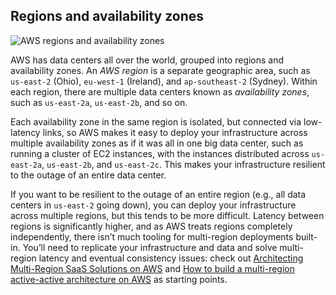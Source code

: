 ## Regions and availability zones

![AWS regions and availability zones](/assets/img/guides/vpc/aws-regions.png)

AWS has data centers all over the world, grouped into regions and availability zones. An _AWS region_ is a separate
geographic area, such as `us-east-2` (Ohio), `eu-west-1` (Ireland), and `ap-southeast-2` (Sydney). Within each region,
there are multiple data centers known as _availability zones_, such as `us-east-2a`, `us-east-2b`, and so on.

Each availability zone in the same region is isolated, but connected via low-latency links, so AWS makes it easy to
deploy your infrastructure across multiple availability zones as if it was all in one big data center, such as running
a cluster of EC2 instances, with the instances distributed across `us-east-2a`, `us-east-2b`, and `us-east-2c`. This
makes your infrastructure resilient to the outage of an entire data center.

If you want to be resilient to the outage of an entire region (e.g., all data centers in `us-east-2` going down), you
can deploy your infrastructure across multiple regions, but this tends to be more difficult. Latency between regions
is significantly higher, and as AWS treats regions completely independently, there isn’t much tooling for multi-region
deployments built-in. You’ll need to replicate your infrastructure and data and solve multi-region latency and eventual
consistency issues: check out
[Architecting Multi-Region SaaS Solutions on AWS](https://aws.amazon.com/blogs/apn/architecting-multi-region-saas-solutions-on-aws/) and
[How to build a multi-region active-active architecture on AWS](https://read.acloud.guru/why-and-how-do-we-build-a-multi-region-active-active-architecture-6d81acb7d208)
as starting points.



<!-- ##DOCS-SOURCER-START
{"sourcePlugin":"Service Catalog Reference","hash":"75ab6878a6db23be7995be08bb0edb3d"}
##DOCS-SOURCER-END -->
